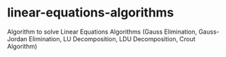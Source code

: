 # linear-equations-algorithms
Algorithm to solve Linear Equations Algorithms (Gauss Elimination, Gauss-Jordan Elimination, LU Decomposition, LDU Decomposition, Crout Algorithm)
